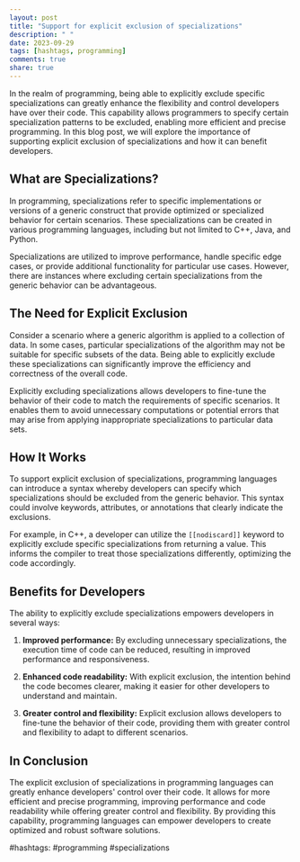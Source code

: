 ```yaml
---
layout: post
title: "Support for explicit exclusion of specializations"
description: " "
date: 2023-09-29
tags: [hashtags, programming]
comments: true
share: true
---
```


In the realm of programming, being able to explicitly exclude specific specializations can greatly enhance the flexibility and control developers have over their code. This capability allows programmers to specify certain specialization patterns to be excluded, enabling more efficient and precise programming. In this blog post, we will explore the importance of supporting explicit exclusion of specializations and how it can benefit developers.

## What are Specializations?

In programming, specializations refer to specific implementations or versions of a generic construct that provide optimized or specialized behavior for certain scenarios. These specializations can be created in various programming languages, including but not limited to C++, Java, and Python.

Specializations are utilized to improve performance, handle specific edge cases, or provide additional functionality for particular use cases. However, there are instances where excluding certain specializations from the generic behavior can be advantageous.

## The Need for Explicit Exclusion

Consider a scenario where a generic algorithm is applied to a collection of data. In some cases, particular specializations of the algorithm may not be suitable for specific subsets of the data. Being able to explicitly exclude these specializations can significantly improve the efficiency and correctness of the overall code.

Explicitly excluding specializations allows developers to fine-tune the behavior of their code to match the requirements of specific scenarios. It enables them to avoid unnecessary computations or potential errors that may arise from applying inappropriate specializations to particular data sets.

## How It Works

To support explicit exclusion of specializations, programming languages can introduce a syntax whereby developers can specify which specializations should be excluded from the generic behavior. This syntax could involve keywords, attributes, or annotations that clearly indicate the exclusions.

For example, in C++, a developer can utilize the `[[nodiscard]]` keyword to explicitly exclude specific specializations from returning a value. This informs the compiler to treat those specializations differently, optimizing the code accordingly.

## Benefits for Developers

The ability to explicitly exclude specializations empowers developers in several ways:

1. **Improved performance:** By excluding unnecessary specializations, the execution time of code can be reduced, resulting in improved performance and responsiveness.

2. **Enhanced code readability:** With explicit exclusion, the intention behind the code becomes clearer, making it easier for other developers to understand and maintain.

3. **Greater control and flexibility:** Explicit exclusion allows developers to fine-tune the behavior of their code, providing them with greater control and flexibility to adapt to different scenarios.

## In Conclusion

The explicit exclusion of specializations in programming languages can greatly enhance developers' control over their code. It allows for more efficient and precise programming, improving performance and code readability while offering greater control and flexibility. By providing this capability, programming languages can empower developers to create optimized and robust software solutions.

#hashtags: #programming #specializations